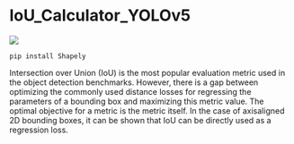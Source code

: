 # IoU_Calculator_YOLOv5

![](https://iili.io/sJEQzg.png)



`pip install Shapely`

Intersection over Union (IoU) is the most popular evaluation metric used in the object detection benchmarks. However, there is a gap between optimizing the commonly used distance losses for regressing the parameters of a bounding box and maximizing this metric value. The optimal objective for a metric is the metric itself. In the case of axisaligned 2D bounding boxes, it can be shown that IoU can be directly used as a regression loss.
